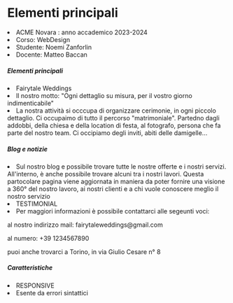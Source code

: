 <h1><b></b>Elementi principali</h1>
<li>ACME Novara : anno accademico 2023-2024</a></li>
<li>Corso: WebDesign</a></li>
<li>Studente: Noemi Zanforlin</a></li>
<li>Docente: Matteo Baccan</a></li>
<h5><b></b>Elementi principali</h5>
<li>Fairytale Weddings</a></li>
<li>Il nostro motto: "Ogni dettaglio su misura, per il vostro giorno indimenticabile" </a></li>
<li>La nostra attività si occcupa di organizzare cerimonie, in ogni piccolo dettaglio. Ci occupaimo di tutto il percorso "matrimoniale". Partedno dagli addobbi, della chiesa e della location di festa, al fotografo, persona che fa parte del nostro team. Ci occipiamo degli inviti, abiti delle damigelle...</a></li>
<h5><b></b>Blog e notizie</h5>
<li>Sul nostro blog e possibile trovare tutte le nostre offerte e i nostri servizi. All'interno, è anche possibile trovare alcuni tra i nostri lavori. Questa partocolare pagina viene aggiornata in maniera da poter fornire una visione a 360° del nostro lavoro, ai nostri clienti e a chi vuole conoscere meglio il nostro servizio </a></li>

<li>TESTIMONIAL</a></li>

<li>Per maggiori informazioni è possibile contattarci alle segeunti voci:</a></li>
     </p>al nostro indirizzo mail: fairytaleweddings@gmail.com</a></li>
     </p>al numero: +39 1234567890</a></li>
     </p>puoi anche trovarci a Torino, in via Giulio Cesare n° 8</a></li>
<h5><b></b>Caratteristiche</h5>
<li>RESPONSIVE</a></li>
<li>Esente da errori sintattici</a></li>
